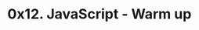 0x12. JavaScript - Warm up
==========================






























































































































































































































































































































































































































































































































































































































































































































